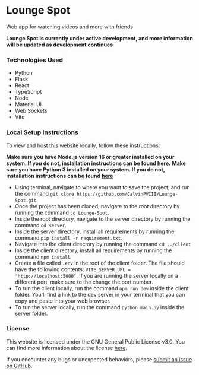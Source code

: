 # Lounge Spot

Web app for watching videos and more with friends

**Lounge Spot is currently under active development, and more information will be updated as development continues**

### Technologies Used

- Python
- Flask
- React
- TypeScript
- Node
- Material UI
- Web Sockets
- Vite

### Local Setup Instructions

To view and host this website locally, follow these instructions:

**Make sure you have Node.js version 16 or greater installed on your system. If you do not, installation instructions can be found [here](https://nodejs.org/en/download/prebuilt-installer).**
**Make sure you have Python 3 installed on your system. If you do not, installation instructions can be found [here](https://www.python.org/downloads/)**

- Using terminal, navigate to where you want to save the project, and run the command `git clone https://github.com/CalvinPVIII/Lounge-Spot.git`.
- Once the project has been cloned, navigate to the root directory by running the command `cd Lounge-Spot`.
- Inside the root directory, navigate to the server directory by running the command `cd server`.
- Inside the server directory, install all requirements by running the command `pip install -r requirement.txt`.
- Navigate into the client directory by running the command `cd ../client`
- Inside the client directory, install all requirements by running the command `npm install`.
- Create a file called `.env` in the root of the client folder. The file should have the following contents: `VITE_SERVER_URL = "http://localhost:5000"`. If you are running the server locally on a different port, make sure to the change the port number.
- To run the client locally, run the command `npm run dev` inside the client folder. You'll find a link to the dev server in your terminal that you can copy and paste into your web browser.
- To run the server locally, run the command `python main.py` inside the server folder.

### License

This website is licensed under the GNU General Public License v3.0. You can find more information about the license [here](https://www.gnu.org/licenses/gpl-3.0.en.html).

If you encounter any bugs or unexpected behaviors, please [submit an issue on GitHub](https://github.com/CalvinPVIII/calvindev-portfolio/issues).
